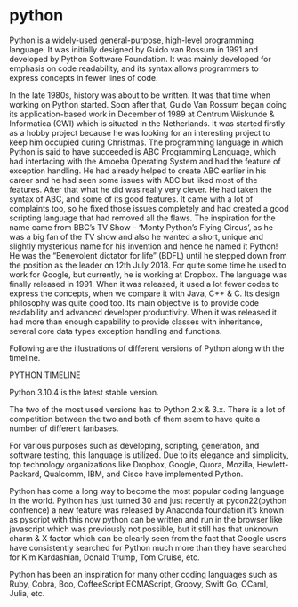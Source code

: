# python
Python is a widely-used general-purpose, high-level programming language. It was initially designed by Guido van Rossum in 1991 and developed by Python Software Foundation. It was mainly developed for emphasis on code readability, and its syntax allows programmers to express concepts in fewer lines of code.

In the late 1980s, history was about to be written. It was that time when working on Python started. Soon after that, Guido Van Rossum began doing its application-based work in December of 1989 at Centrum Wiskunde & Informatica (CWI) which is situated in the Netherlands. It was started firstly as a hobby project because he was looking for an interesting project to keep him occupied during Christmas. The programming language in which Python is said to have succeeded is ABC Programming Language, which had interfacing with the Amoeba Operating System and had the feature of exception handling. He had already helped to create ABC earlier in his career and he had seen some issues with ABC but liked most of the features. After that what he did was really very clever. He had taken the syntax of ABC, and some of its good features. It came with a lot of complaints too, so he fixed those issues completely and had created a good scripting language that had removed all the flaws. The inspiration for the name came from BBC’s TV Show – ‘Monty Python’s Flying Circus’, as he was a big fan of the TV show and also he wanted a short, unique and slightly mysterious name for his invention and hence he named it Python! He was the “Benevolent dictator for life” (BDFL) until he stepped down from the position as the leader on 12th July 2018. For quite some time he used to work for Google, but currently, he is working at Dropbox. 
The language was finally released in 1991. When it was released, it used a lot fewer codes to express the concepts, when we compare it with Java, C++ & C. Its design philosophy was quite good too. Its main objective is to provide code readability and advanced developer productivity. When it was released it had more than enough capability to provide classes with inheritance, several core data types exception handling and functions. 

Following are the illustrations of different versions of Python along with the timeline. 
 

PYTHON TIMELINE

Python 3.10.4 is the latest stable version. 

The two of the most used versions has to Python 2.x & 3.x. There is a lot of competition between the two and both of them seem to have quite a number of different fanbases. 

For various purposes such as developing, scripting, generation, and software testing, this language is utilized. Due to its elegance and simplicity, top technology organizations like Dropbox, Google, Quora, Mozilla, Hewlett-Packard, Qualcomm, IBM, and Cisco have implemented Python. 

Python has come a long way to become the most popular coding language in the world. Python has just turned 30 and just recently at pycon22(python confrence) a new feature was released by Anaconda foundation it’s known as pyscript with this now python can be written and run in the browser like javascript which was previously not possible, but it still has that unknown charm & X factor which can be clearly seen from the fact that Google users have consistently searched for Python much more than they have searched for Kim Kardashian, Donald Trump, Tom Cruise, etc. 

Python has been an inspiration for many other coding languages such as Ruby, Cobra, Boo, CoffeeScript ECMAScript, Groovy, Swift Go, OCaml, Julia, etc.
